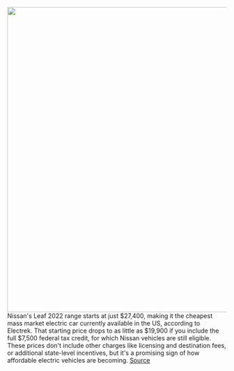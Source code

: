 <img src='https://cdn.vox-cdn.com/thumbor/ZRKR5g5Q7CZcaCm5q1XxWlb7fhw=/0x0:640x427/1200x800/filters:focal(269x163:371x265)/cdn.vox-cdn.com/uploads/chorus_image/image/69676936/ezgif_2_7b8ff710f040.0.jpg' width='700px' /><br/>
Nissan's Leaf 2022 range starts at just $27,400, making it the cheapest mass market electric car currently available in the US, according to Electrek. That starting price drops to as little as $19,900 if you include the full $7,500 federal tax credit, for which Nissan vehicles are still eligible. These prices don't include other charges like licensing and destination fees, or additional state-level incentives, but it's a promising sign of how affordable electric vehicles are becoming.
<a href='https://www.theverge.com/2021/8/4/22609127/nissan-leaf-2022-us-price-electric-car'> Source <a/>